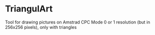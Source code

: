 # TriangulArt
Tool for drawing pictures on Amstrad CPC Mode 0 or 1 resolution (but in 256x256 pixels),  only with triangles
